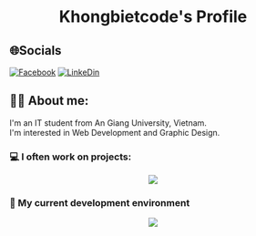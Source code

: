 </p>
<h1 align="center">
Khongbietcode's  Profile
</h1>
<p> 

## 🌐Socials

[![Facebook](https://img.shields.io/badge/Facebook-%231877F2.svg?logo=Facebook&logoColor=white)](https://www.facebook.com/profile.php?id=100074851944490)
[![LinkeDin](https://img.shields.io/badge/-LinkeDin-61DAFB?logo=Linkedin)](https://www.linkedin.com/in/totrungtin/)






## 👨‍💻 About me:

 I'm an IT student from An Giang University, Vietnam.<br>
 I'm interested in Web Development and Graphic Design.

### 💻 I often work on projects:

<p align="center">
    <img src="https://skillicons.dev/icons?i=c,cs,cpp,dotnet,figma,java,js,html,css" />
</p>

### 🚀 My current development environment
<p align="center">
    <img src="https://skillicons.dev/icons?i=eclipse,windows,vscode,visualstudio" />
</p>

